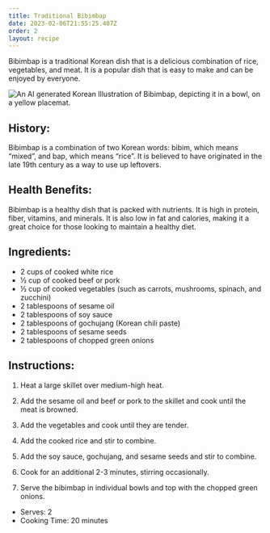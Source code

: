 ```yaml
---
title: Traditional Bibimbap
date: 2023-02-06T21:55:25.407Z
order: 2
layout: recipe
---
```

Bibimbap is a traditional Korean dish that is a delicious combination of rice, vegetables, and meat. It is a popular dish that is easy to make and can be enjoyed by everyone. 

![An AI generated Korean Illustration of Bibimbap, depicting it in a bowl, on a yellow placemat. ](../uploads/dall·e-2023-02-06-21.57.24-a-traditional-korean-painting-of-bibimbap.png "Illustration of Bibimbap (Dall-E 2)")

## History: 

Bibimbap is a combination of two Korean words: bibim, which means “mixed”, and bap, which means “rice”. It is believed to have originated in the late 19th century as a way to use up leftovers. 

## Health Benefits: 

Bibimbap is a healthy dish that is packed with nutrients. It is high in protein, fiber, vitamins, and minerals. It is also low in fat and calories, making it a great choice for those looking to maintain a healthy diet. 

## Ingredients:

*  2 cups of cooked white rice 
*  ½ cup of cooked beef or pork 
*  ½ cup of cooked vegetables (such as carrots, mushrooms, spinach, and zucchini) 
*  2 tablespoons of sesame oil 
* 2 tablespoons of soy sauce 
* 2 tablespoons of gochujang (Korean chili paste) 
* 2 tablespoons of sesame seeds 
* 2 tablespoons of chopped green onions 

## Instructions: 

1. Heat a large skillet over medium-high heat. 

2. Add the sesame oil and beef or pork to the skillet and cook until the meat is browned. 

3. Add the vegetables and cook until they are tender. 

4. Add the cooked rice and stir to combine. 

5. Add the soy sauce, gochujang, and sesame seeds and stir to combine. 

6. Cook for an additional 2-3 minutes, stirring occasionally. 

7. Serve the bibimbap in individual bowls and top with the chopped green onions. 



* S﻿erves: 2  
* Cooking Time: 20 minutes